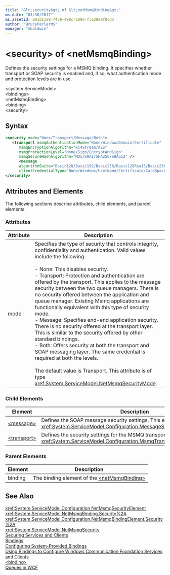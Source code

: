 ```yaml
---
title: "&lt;security&gt; of &lt;netMsmqBinding&gt;"
ms.date: "03/30/2017"
ms.assetid: 001d11a9-7439-498c-b09d-fca20eaf8cd3
author: "BrucePerlerMS"
manager: "mbaldwin"
---
```

# &lt;security&gt; of &lt;netMsmqBinding&gt;
Defines the security settings for a MSMQ binding. It specifies whether transport or SOAP security is enabled and, if so, what authentication mode and protection levels are in use.  
  
 \<system.ServiceModel>  
\<bindings>  
\<netMsmqBinding>  
\<binding>  
\<security>  
  
## Syntax  
  
```xml  
<security mode="None/Transport/Message/Both">  
   <transport msmqAuthenticationMode="None/WindowsDomain/Certificate"  
      msmqEncryptionAlgorithm="RC4Stream/AES"  
      msmqProtectionLevel="None/Sign/EncryptAndSign"  
      msmqSecureHashAlgorithm="MD5/SHA1/SHA256/SHA512" />  
      <message  
      algorithmSuite="Basic128/Basic192/Basic256/Basic128Rsa15/Basic256Rsa15/TripleDes/TripleDesRsa15/Basic128Sha256/Basic192Sha256/TripleDesSha256/Basic128Sha256Rsa15/Basic192Sha256Rsa15/Basic256Sha256Rsa15/TripleDesSha256Rsa15"  
      clientCredentialType="None/Windows/UserName/Certificate/CardSpace"/>  
</security>  
```  
  
## Attributes and Elements  
 The following sections describe attributes, child elements, and parent elements.  
  
### Attributes  
  
|Attribute|Description|  
|---------------|-----------------|  
|mode|Specifies the type of security that controls integrity, confidentiality and authentication. Valid values include the following:<br /><br /> -   None: This disables security.<br />-   Transport: Protection and authentication are offered by the transport. This applies to the message security between the two queue managers. There is no security offered between the application and queue manager. Existing Msmq applications are functionally equivalent with this type of security mode.<br />-   Message: Specifies end-end application security. There is no security offered at the transport layer. This is similar to the security offered by other standard bindings.<br />-   Both: Offers security at both the transport and SOAP messaging layer. The same credential is required at both the levels.<br /><br /> The default value is Transport. This attribute is of type <xref:System.ServiceModel.NetMsmqSecurityMode>.|  
  
### Child Elements  
  
|Element|Description|  
|-------------|-----------------|  
|[\<message>](../../../../../docs/framework/configure-apps/file-schema/wcf/message-of-netmsmqbinding.md)|Defines the SOAP message security settings. This element is of type <xref:System.ServiceModel.Configuration.MessageSecurityOverMsmqElement>.|  
|[\<transport>](../../../../../docs/framework/configure-apps/file-schema/wcf/transport-of-netmsmqbinding.md)|Defines the security settings for the MSMQ transport. This element is of type <xref:System.ServiceModel.Configuration.MsmqTransportSecurityElement>.|  
  
### Parent Elements  
  
|Element|Description|  
|-------------|-----------------|  
|binding|The binding element of the [\<netMsmqBinding>](../../../../../docs/framework/configure-apps/file-schema/wcf/netmsmqbinding.md)|  
  
## See Also  
 <xref:System.ServiceModel.Configuration.NetMsmqSecurityElement>  
 <xref:System.ServiceModel.NetMsmqBinding.Security%2A>  
 <xref:System.ServiceModel.Configuration.NetMsmqBindingElement.Security%2A>  
 <xref:System.ServiceModel.NetMsmqSecurity>  
 [Securing Services and Clients](../../../../../docs/framework/wcf/feature-details/securing-services-and-clients.md)  
 [Bindings](../../../../../docs/framework/wcf/bindings.md)  
 [Configuring System-Provided Bindings](../../../../../docs/framework/wcf/feature-details/configuring-system-provided-bindings.md)  
 [Using Bindings to Configure Windows Communication Foundation Services and Clients](http://msdn.microsoft.com/library/bd8b277b-932f-472f-a42a-b02bb5257dfb)  
 [\<binding>](../../../../../docs/framework/misc/binding.md)  
 [Queues in WCF](../../../../../docs/framework/wcf/feature-details/queues-in-wcf.md)
